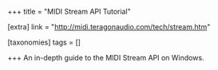 +++
title = "MIDI Stream API Tutorial"

[extra]
link = "http://midi.teragonaudio.com/tech/stream.htm"

[taxonomies]
tags = []

+++
An in-depth guide to the MIDI Stream API on Windows.
